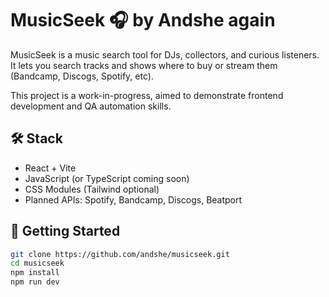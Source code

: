 # MusicSeek 🎧 by Andshe again

MusicSeek is a music search tool for DJs, collectors, and curious listeners.  
It lets you search tracks and shows where to buy or stream them (Bandcamp, Discogs, Spotify, etc).

This project is a work-in-progress, aimed to demonstrate frontend development and QA automation skills.

## 🛠️ Stack

- React + Vite
- JavaScript (or TypeScript coming soon)
- CSS Modules (Tailwind optional)
- Planned APIs: Spotify, Bandcamp, Discogs, Beatport

## 🚀 Getting Started

```bash
git clone https://github.com/andshe/musicseek.git
cd musicseek
npm install
npm run dev